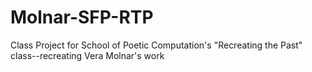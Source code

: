 # Molnar-SFP-RTP
Class Project for School of Poetic Computation's "Recreating the Past" class--recreating Vera Molnar's work


